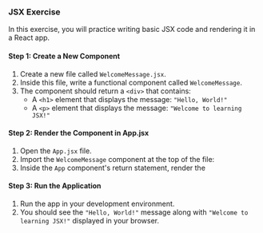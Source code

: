 ### JSX Exercise

In this exercise, you will practice writing basic JSX code and rendering it in a React app.

#### Step 1: Create a New Component

1. Create a new file called `WelcomeMessage.jsx`.
2. Inside this file, write a functional component called `WelcomeMessage`.
3. The component should return a `<div>` that contains:
   - A `<h1>` element that displays the message: `"Hello, World!"`
   - A `<p>` element that displays the message: `"Welcome to learning JSX!"`

#### Step 2: Render the Component in App.jsx

1. Open the `App.jsx` file.
2. Import the `WelcomeMessage` component at the top of the file:
3. Inside the `App` component's return statement, render the

#### Step 3: Run the Application

1. Run the app in your development environment.
2. You should see the `"Hello, World!"` message along with `"Welcome to learning JSX!"` displayed in your browser.

